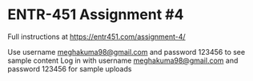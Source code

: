 # ENTR-451 Assignment #4

Full instructions at https://entr451.com/assignment-4/

Use username meghakuma98@gmail.com and password 123456 to see sample content
Log in with username meghakuma98@gmail.com and password 123456 for sample uploads
